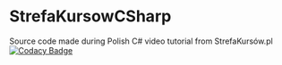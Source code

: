 # StrefaKursowCSharp
Source code made during Polish C# video tutorial from StrefaKursów.pl
[![Codacy Badge](https://app.codacy.com/project/badge/Grade/335dfeb1d08847f086eed9d81aa2161a)](https://www.codacy.com/gh/Kitsune001/StrefaKursowCSharp/dashboard?utm_source=github.com&amp;utm_medium=referral&amp;utm_content=Kitsune001/StrefaKursowCSharp&amp;utm_campaign=Badge_Grade)
